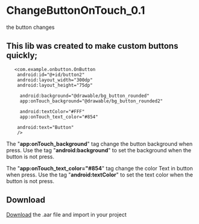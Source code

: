 # ChangeButtonOnTouch_0.1
the button changes


## This lib was created to make custom buttons quickly;


       <com.example.onbutton.OnButton
        android:id="@+id/button2"
        android:layout_width="300dp"
        android:layout_height="75dp"
        
         android:background="@drawable/bg_button_rounded"
         app:onTouch_background="@drawable/bg_button_rounded2"
        
         android:textColor="#FFF"
         app:onTouch_text_color="#854"
        
        android:text="Button"
        /> 

The "**app:onTouch_background**" tag change the button background when press.
Use the tag "**android:background**" to set the background when the button is not press.


The "**app:onTouch_text_color="#854**" tag change the color Text in button when press.
Use the tag "**android:textColor**" to set the text color when the button is not press.


## Download

[Download](https://github.com/maonaparede/ChangeButtonOnTouch_0.1/releases/tag/v0.1) the .aar file and import in your project
